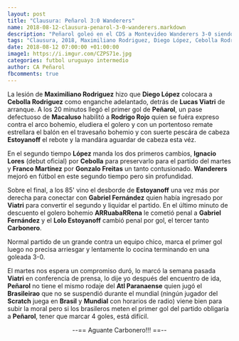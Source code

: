 ```yaml
---
layout: post
title: "Clausura: Peñarol 3:0 Wanderers"
name: 2018-08-12-clausura-penarol-3-0-wanderers.markdown
description: "Peñarol goleó en el CDS a Montevideo Wanderers 3-0 siendo esto último lo más positivo de cara a lo que se viene este martes por Copa Sudamericana"
tags: "Clausura, 2018, Maximiliano Rodriguez, Diego López, Cebolla Rodriguez, Lucas Viatri, Peñarol, Macaluso, Rodrigo Rojo, Lolo Estoyanoff, Ignacio Lores, Franco Martínez, Gonzalo Freitas, Wanderers, Gabriel Fernández, Carbonero, Lucs Viatri, Atl Paranaense, Brasileirao, Scratch, Brasil, Mundial"
date: 2018-08-12 07:00:00 +01:00:00
image1: https://i.imgur.com/CZPS71e.jpg
categories: futbol uruguayo intermedio
author: CA Peñarol
fbcomments: true
---
```


La lesión de <strong>Maximiliano Rodriguez</strong> hizo que <strong>Diego López</strong> colocara a <strong>Cebolla Rodriguez</strong> como enganche adelantado, detrás de <strong>Lucas Viatri</strong> de arranque. A los 20 minutos llegó el primer gol de <strong>Peñarol</strong>, un pase defectuoso de <strong>Macaluso</strong> habilitó a <strong>Rodrigo Rojo</strong> quien se fuéra expreso contra el arco bohemio, eludiera el golero y con un portentoso remate estrellara el balón en el travesaño bohemio y con suerte pescára de cabeza <strong>Estoyanoff</strong> el rebote y la mandára aguardar de cabeza esta véz.

En el segundo tiempo <strong>López</strong> manda los dos primeros cambios, <strong>Ignacio Lores</strong> (debut oficial) por <strong>Cebolla</strong> para preservarlo para el partido del martes y <strong>Franco Martínez</strong> por <strong>Gonzalo Freitas</strong> un tanto contusionado. <strong>Wanderers</strong> mejoró en fútbol en este segundo tiempo pero sin profundidad.

Sobre el final, a los 85' vino el desborde de <strong>Estoyanoff</strong> una vez más por derecha para conectar con <strong>Gabriel Fernández</strong> quien había ingresado por <strong>Viatri</strong> para convertir el segundo y liquidar el partido. En el último minuto de descuento el golero bohemio <strong>ARRuabaRRena</strong> le cometió penal a <strong>Gabriel Fernández</strong> y el <strong>Lolo Estoyanoff</strong> cambió penal por gol, el tercer tanto <strong>Carbonero</strong>.

Normal partido de un grande contra un equipo chico, marca el primer gol luego no precisa arriesgar y lentamente lo cocina terminando en una goleada 3-0.

El martes nos espera un compromiso duró, lo marcó la semana pasada <strong>Viatri</strong> en conferencia de prensa, lo dije yo después del encuentro de ida, <strong>Peñarol</strong> no tiene el mismo rodaje del <strong>Atl Paranaense</strong> quien jugó el <strong>Brasileirao</strong> que no se suspendió durante el mundial (ningún jugador del <strong>Scratch</strong> juega en <strong>Brasil</strong> y <strong>Mundial</strong> con horarios de radio) viene bien para subir la moral pero si los brasileros meten el primer gol del partido obligaría a <strong>Peñarol</strong>, tener que marcar 4 goles, está difícil.

<center>--== Aguante Carbonero!!! ==--</center>
